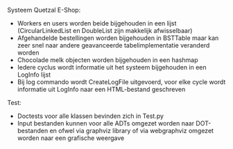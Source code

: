 Systeem Quetzal E-Shop:
- Workers en users worden beide bijgehouden in een lijst (CircularLinkedList en DoubleList zijn makkelijk afwisselbaar)
- Afgehandelde bestellingen worden bijgehouden in BSTTable maar kan zeer snel naar andere geavanceerde tabelimplementatie veranderd worden
- Chocolade melk objecten worden bijgehouden in een hashmap
- Iedere cyclus wordt informatie uit het systeem bijgehouden in een LogInfo lijst
- Bij log commando wordt CreateLogFile uitgevoerd, voor elke cycle wordt informatie uit LogInfo naar een HTML-bestand geschreven

Test:
- Doctests voor alle klassen bevinden zich in Test.py
- Input bestanden kunnen voor alle ADTs omgezet worden naar DOT-bestanden en ofwel via graphviz library of via webgraphviz omgezet worden naar een grafische weergave
